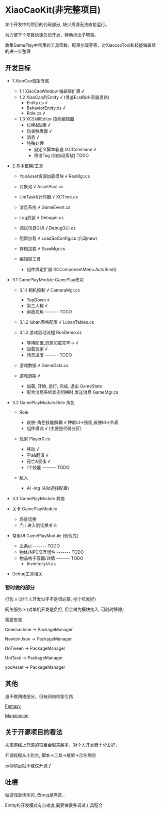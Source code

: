 # XiaoCaoKit(非完整项目)

某个开发中的项目的代码部分, 缺少资源无法直接运行。

为方便下个项目快速启动开发，特地拆出子项目。

收集GamePlay中常用的工具函数，配置加载等等，对XiaocaoTool和技能编辑器的进一步整理


## 开发目标


* 1.XiaoCao框架专属
	* 1.1 XiaoCaoWindow 编辑器扩展 √
	* 1.2 XiaoCao的Entity  √ (借鉴Ecs的id-容器思路)
		* Entity.cs  √
		* BehaviorEntity.cs √
		* Role.cs  √
	* 1.3 XCSkillEditor 技能编辑器
		* 位移&动画 √
		* 伤害触发器 √
		* 消息 √
		* 特殊处理 
			* 自定义脚本轨道 IXCCommand √ 
			* 预设Tag (如自动索敌) TODO

* 2.基本框架/工具
	* YooAsset资源加载模块 √ ResMgr.cs
	* 对象池 √ AssetPool.cs

	* UniTask&计时器 √ XCTime.cs
	* 消息系统 √  GameEvent.cs
	* Log封装 √ Debuger.cs
	* 调试信息GUI √ DebugGUI.cs 

	* 配置加载 √ LoadSoConfig.cs (自动new)
	* 存档加载 √ SavaMgr.cs
	* 编辑器工具
		* 组件绑定扩展  XCComponentMenu.AutoBind()


* 3.1 GamePlayModule GamePlay模块
	* 3.1.1 相机控制 √ CameraMgr.cs
		* TopDown √
		* 第三人称 √
		* 索敌视角 ------- TODO
	* 3.1.2 luban表格配置 √ LubanTables.cs
	* 3.1.3 游戏启动流程 RunDemo.cs
		* 等待配置,资源加载完毕-> √
		* 加载玩家 √
		* 场景进度 ------- TODO

	* 游戏数据 √ GameData.cs
	* 游戏周期 √
		* 加载, 开始, 运行, 完成, 退出  GameState
		* 配合消息系统状态切换时,发送消息  GameMgr.cs
	
* 3.2 GamePlayModule.Role 角色
	* Role
		* 皮肤-角色技能解耦 √ 
		种族Id->技能,皮肤Id->外表
		* 组件模式 √ (主要是代码分区)
		
	* 玩家 Player0.cs
		* 移动 √
		* 平a&翻滚 √
		* 死亡&受击 √
		* 1个技能 ------- TODO
	* 敌人
		* AI -ing (AiId选择配置)

* 3.3 GamePlayModule 其他
 * 关卡 GamePlayModule
	* 场景切换
	* 门 : 进入后切换关卡


 * 常用UI GamePlayModule (低优先)
	* 血条ui ------- TODO
	* 物体/NPC交互组件 ------- TODO
	* 物品格子容器/详情 ------- TODO 
		* InventoryUI.cs

* Debug工具相关
			



### 暂时做的部分

打包 x (对个人开发似乎不是很必要, 挖个坑就好)

网络服务 x (对单机开发是负担, 但会做为模块接入, 可随时移除)



需要安装

Cinemachine -> PackageManager

NewtonJson  -> PackageManager

DoTween		-> PackageManager

UniTask		-> PackageManager

yooAsset -> PackageManager



## 其他

虽不做网络部分，但有网络框架引路

[Fantasy](https://github.com/qq362946/Fantasy)

[Magiconion](https://github.com/Cysharp/MagicOnion)


## 关于开源项目的看法

未来网络上开源的项目会越来越多，对个人开发者十分友好，

开源规模从小到大, 脚本->工具->框架->示例项目

示例项目就不建议开源了

## 吐槽

做游戏是快乐的, 改bug是痛苦...

Entity的开发模式有点难度,需要做很多调试工具配合


